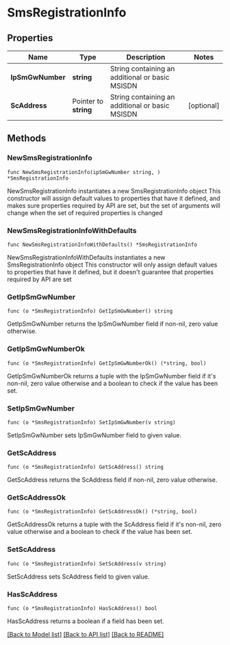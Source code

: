 # SmsRegistrationInfo

## Properties

Name | Type | Description | Notes
------------ | ------------- | ------------- | -------------
**IpSmGwNumber** | **string** | String containing an additional or basic MSISDN | 
**ScAddress** | Pointer to **string** | String containing an additional or basic MSISDN | [optional] 

## Methods

### NewSmsRegistrationInfo

`func NewSmsRegistrationInfo(ipSmGwNumber string, ) *SmsRegistrationInfo`

NewSmsRegistrationInfo instantiates a new SmsRegistrationInfo object
This constructor will assign default values to properties that have it defined,
and makes sure properties required by API are set, but the set of arguments
will change when the set of required properties is changed

### NewSmsRegistrationInfoWithDefaults

`func NewSmsRegistrationInfoWithDefaults() *SmsRegistrationInfo`

NewSmsRegistrationInfoWithDefaults instantiates a new SmsRegistrationInfo object
This constructor will only assign default values to properties that have it defined,
but it doesn't guarantee that properties required by API are set

### GetIpSmGwNumber

`func (o *SmsRegistrationInfo) GetIpSmGwNumber() string`

GetIpSmGwNumber returns the IpSmGwNumber field if non-nil, zero value otherwise.

### GetIpSmGwNumberOk

`func (o *SmsRegistrationInfo) GetIpSmGwNumberOk() (*string, bool)`

GetIpSmGwNumberOk returns a tuple with the IpSmGwNumber field if it's non-nil, zero value otherwise
and a boolean to check if the value has been set.

### SetIpSmGwNumber

`func (o *SmsRegistrationInfo) SetIpSmGwNumber(v string)`

SetIpSmGwNumber sets IpSmGwNumber field to given value.


### GetScAddress

`func (o *SmsRegistrationInfo) GetScAddress() string`

GetScAddress returns the ScAddress field if non-nil, zero value otherwise.

### GetScAddressOk

`func (o *SmsRegistrationInfo) GetScAddressOk() (*string, bool)`

GetScAddressOk returns a tuple with the ScAddress field if it's non-nil, zero value otherwise
and a boolean to check if the value has been set.

### SetScAddress

`func (o *SmsRegistrationInfo) SetScAddress(v string)`

SetScAddress sets ScAddress field to given value.

### HasScAddress

`func (o *SmsRegistrationInfo) HasScAddress() bool`

HasScAddress returns a boolean if a field has been set.


[[Back to Model list]](../README.md#documentation-for-models) [[Back to API list]](../README.md#documentation-for-api-endpoints) [[Back to README]](../README.md)


